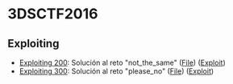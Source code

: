 # 3DSCTF2016

## Exploiting

- [Exploiting 200](https://github.com/g4ngli0s/CTF/blob/master/3DSCTF2016/solucion-not_the_same.md): Solución al reto "not_the_same" ([File](https://github.com/g4ngli0s/CTF/blob/master/3DSCTF2016/not_the_same)) ([Exploit](https://github.com/g4ngli0s/CTF/blob/master/3DSCTF2016/pwn_not_the_same.py))
- [Exploiting 300](https://github.com/g4ngli0s/CTF/blob/master/3DSCTF2016/solucion-please_no.md): Solución al reto "please_no" ([File](https://github.com/g4ngli0s/CTF/blob/master/3DSCTF2016/please_no)) ([Exploit](https://github.com/g4ngli0s/CTF/blob/master/3DSCTF2016/pwn_please_no.py))

